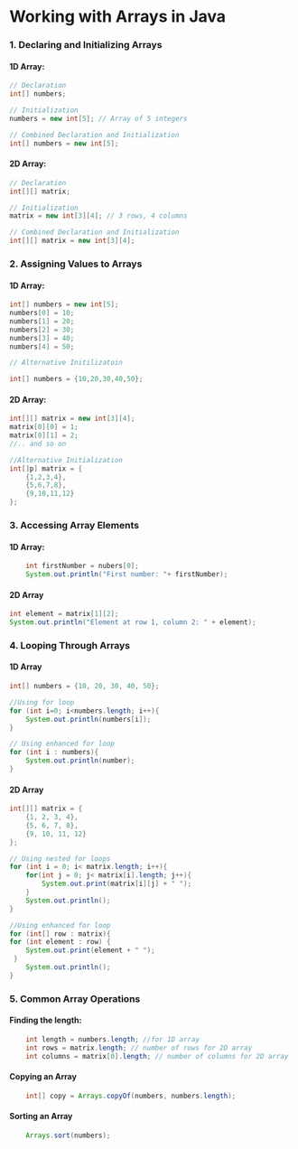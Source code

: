 # Working with Arrays in Java

### 1. Declaring and Initializing Arrays

#### 1D Array:
```java
// Declaration
int[] numbers;

// Initialization
numbers = new int[5]; // Array of 5 integers

// Combined Declaration and Initialization
int[] numbers = new int[5];
```
#### 2D Array:

```java
// Declaration
int[][] matrix;

// Initialization
matrix = new int[3][4]; // 3 rows, 4 columns

// Combined Declaration and Initialization
int[][] matrix = new int[3][4];
```

### 2. Assigning Values to Arrays

#### 1D Array:
```java
int[] numbers = new int[5];
numbers[0] = 10;
numbers[1] = 20;
numbers[2] = 30;
numbers[3] = 40;
numbers[4] = 50;

// Alternative Initilizatoin

int[] numbers = {10,20,30,40,50};

```

#### 2D Array:
```java
int[][] matrix = new int[3][4];
matrix[0][0] = 1;
matrix[0][1] = 2;
//.. and so on

//Alternative Initialization
int[]p] matrix = {
    {1,2,3,4},
    {5,6,7,8},
    {9,10,11,12}
};
```

### 3. Accessing Array Elements
#### 1D Array:
```java
    int firstNumber = nubers[0];
    System.out.println("First number: "+ firstNumber);
```

#### 2D Array
```java
int element = matrix[1][2];
System.out.println("Element at row 1, column 2: " + element);
```

### 4. Looping Through Arrays
#### 1D Array
```java
int[] numbers = {10, 20, 30, 40, 50};

//Using for loop
for (int i=0; i<numbers.length; i++){
    System.out.println(numbers[i]);
}

// Using enhanced for loop
for (int i : numbers){
    System.out.println(number);
}
```

#### 2D Array
```java
int[][] matrix = {
    {1, 2, 3, 4},
    {5, 6, 7, 8},
    {9, 10, 11, 12}
};

// Using nested for loops
for (int i = 0; i< matrix.length; i++){
    for(int j = 0; j< matrix[i].length; j++){
        System.out.print(matrix[i][j] + " ");
    }
    System.out.println();
}

//Using enhanced for loop
for (int[] row : matrix){
for (int element : row) {
    System.out.print(element + " ");
 }
    System.out.println();
}
```

### 5. Common Array Operations

#### Finding the length:
```java
    int length = numbers.length; //for 1D array
    int rows = matrix.length; // number of rows for 2D array
    int columns = matrix[0].length; // number of columns for 2D array
```

#### Copying an Array
```java
    int[] copy = Arrays.copyOf(numbers, numbers.length);
```

#### Sorting an Array
```java
    Arrays.sort(numbers);
```
